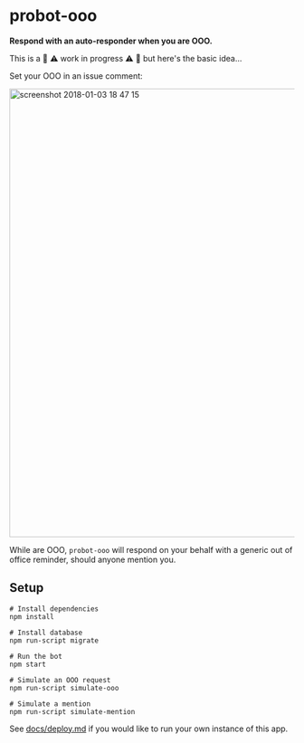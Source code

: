 # probot-ooo

**Respond with an auto-responder when you are OOO.**

This is a :construction: :warning: work in progress :warning: :construction: but here's the basic idea...

Set your OOO in an issue comment:

<img width="793" alt="screenshot 2018-01-03 18 47 15" src="https://user-images.githubusercontent.com/27806/34545993-8e21b866-f0b6-11e7-9cc4-750d6f9b2ed5.png">

While are OOO, `probot-ooo` will respond on your behalf with a generic out of office reminder, should anyone mention you.

## Setup

```
# Install dependencies
npm install

# Install database
npm run-script migrate

# Run the bot
npm start

# Simulate an OOO request
npm run-script simulate-ooo

# Simulate a mention
npm run-script simulate-mention
```

See [docs/deploy.md](docs/deploy.md) if you would like to run your own instance of this app.
